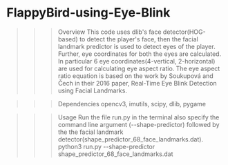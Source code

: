 # FlappyBird-using-Eye-Blink

>>>Overview
This code uses dlib's face detector(HOG-based) to detect the player's face, 
then the facial landmark predictor is used to detect eyes of the player.
Further, eye coordinates for both the eyes are calculated.
In particular 6 eye coordinates(4-vertical, 2-horizontal) are used for
calculating eye aspect ratio.
The eye aspect ratio equation is based on the work by Soukupová and Čech
in their 2016 paper, Real-Time Eye Blink Detection using Facial Landmarks.

>>>Dependencies
opencv3, imutils, scipy, dlib, pygame

>>>Usage
Run the file run.py in the terminal also specify the command line argument
(--shape-predictor) followed by the the facial landmark
detector(shape_predictor_68_face_landmarks.dat).
python3 run.py --shape-predictor shape_predictor_68_face_landmarks.dat

